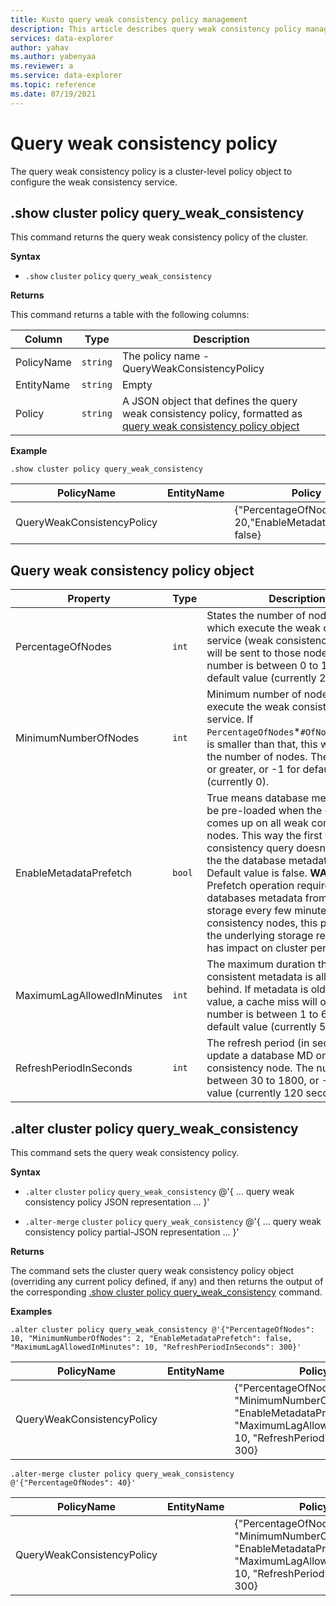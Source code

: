 ```yaml
---
title: Kusto query weak consistency policy management
description: This article describes query weak consistency policy management in Azure Data Explorer.
services: data-explorer
author: yahav
ms.author: yabenyaa
ms.reviewer: a
ms.service: data-explorer
ms.topic: reference
ms.date: 07/19/2021
---
```

# Query weak consistency policy

The query weak consistency policy is a cluster-level policy object to configure the weak consistency service.

## .show cluster policy query_weak_consistency

This command returns the query weak consistency policy of the cluster.

**Syntax**

* `.show` `cluster` `policy` `query_weak_consistency`

**Returns**

This command returns a table with the following columns:

|Column    |Type    |Description
|---|---|---
|PolicyName|`string`|The policy name - QueryWeakConsistencyPolicy
|EntityName|`string`|Empty                         
|Policy    |`string`|A JSON object that defines the query weak consistency policy, formatted as [query weak consistency policy object](#query-weak-consistency-policy-object)

**Example**

<!-- csl -->
```
.show cluster policy query_weak_consistency 
```

|PolicyName|EntityName|Policy|ChildEntities|EntityType|
|---|---|---|---|---|
|QueryWeakConsistencyPolicy||{"PercentageOfNodes": 20,"EnableMetadataPrefetch": false}

## Query weak consistency policy object


|Property  |Type    |Description                                                       |
|----------|--------|------------------------------------------------------------------|
|PercentageOfNodes |`int`|States the number of nodes (%) which execute the weak consistency service (weak consistency queries will be sent to those nodes). The number is between 0 to 100, or -1 for default value (currently 20%).
|MinimumNumberOfNodes |`int`|Minimum number of nodes which execute the weak consistency service. If `PercentageOfNodes`*`#OfNodesInCluster` is smaller than that, this will determine the number of nodes. The number is 0 or greater, or -1 for default value (currently 0).
|EnableMetadataPrefetch |`bool`|True means database metadata will be pre-loaded when the cluster comes up on all weak consistency nodes. This way the first weak consistency query doesn’t wait until the the database metadata is loaded. Default value is false. **WARNING**: Prefetch operation requires pulling all databases metadata from Azure storage every few minutes in all weak consistency nodes, this puts load on the underlying storage resources and has impact on cluster performance.
|MaximumLagAllowedInMinutes|`int`|The maximum duration that weak consistent metadata is allowed to lag behind. If metadata is older than this value, a cache miss will occur. The number is between 1 to 60, or -1 for default value (currently 5 minutes).
|RefreshPeriodInSeconds|`int`|The refresh period (in seconds) to update a database MD on each weak consistency node. The number is between 30 to 1800, or -1 for default value (currently 120 seconds).

## .alter cluster policy query_weak_consistency

This command sets the query weak consistency policy.

**Syntax**

* `.alter` `cluster` `policy` `query_weak_consistency` @'{ ... query weak consistency policy JSON representation ... }'

* `.alter-merge` `cluster` `policy` `query_weak_consistency` @'{ ... query weak consistency policy partial-JSON representation  ... }'


**Returns**

The command sets the cluster query weak consistency policy object (overriding any current
policy defined, if any) and then returns the output of the corresponding 
[.show cluster policy query_weak_consistency](#show-cluster-policy-query_weak_consistency)
command.

**Examples**

<!-- csl -->
```
.alter cluster policy query_weak_consistency @'{"PercentageOfNodes": 10, "MinimumNumberOfNodes": 2, "EnableMetadataPrefetch": false, "MaximumLagAllowedInMinutes": 10, "RefreshPeriodInSeconds": 300}'
```

|PolicyName|EntityName|Policy|ChildEntities|EntityType|
|---|---|---|---|---|
|QueryWeakConsistencyPolicy||{"PercentageOfNodes": 10, "MinimumNumberOfNodes": 2 "EnableMetadataPrefetch": false, "MaximumLagAllowedInMinutes": 10, "RefreshPeriodInSeconds": 300}||Cluster

<!-- csl -->
```
.alter-merge cluster policy query_weak_consistency @'{"PercentageOfNodes": 40}'
```

|PolicyName|EntityName|Policy|ChildEntities|EntityType|
|---|---|---|---|---|
|QueryWeakConsistencyPolicy||{"PercentageOfNodes": 40, "MinimumNumberOfNodes": 2 "EnableMetadataPrefetch": false, "MaximumLagAllowedInMinutes": 10, "RefreshPeriodInSeconds": 300}||Cluster

